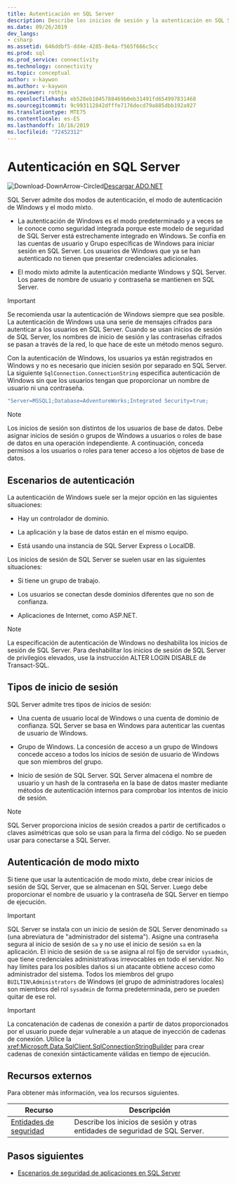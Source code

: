 ```yaml
---
title: Autenticación en SQL Server
description: Describe los inicios de sesión y la autenticación en SQL Server y proporciona vínculos a recursos adicionales.
ms.date: 09/26/2019
dev_langs:
- csharp
ms.assetid: 646ddbf5-dd4e-4285-8e4a-f565f666c5cc
ms.prod: sql
ms.prod_service: connectivity
ms.technology: connectivity
ms.topic: conceptual
author: v-kaywon
ms.author: v-kaywon
ms.reviewer: rothja
ms.openlocfilehash: eb528eb1045788469b0eb31491fd654997831468
ms.sourcegitcommit: 9c993112842dfffe7176decd79a885dbb192a927
ms.translationtype: MTE75
ms.contentlocale: es-ES
ms.lasthandoff: 10/16/2019
ms.locfileid: "72452312"
---
```

# <a name="authentication-in-sql-server"></a>Autenticación en SQL Server

![Download-DownArrow-Circled](../../../ssdt/media/download.png)[Descargar ADO.NET](../../sql-connection-libraries.md#anchor-20-drivers-relational-access)

SQL Server admite dos modos de autenticación, el modo de autenticación de Windows y el modo mixto.  
  
- La autenticación de Windows es el modo predeterminado y a veces se le conoce como seguridad integrada porque este modelo de seguridad de SQL Server está estrechamente integrado en Windows. Se confía en las cuentas de usuario y Grupo específicas de Windows para iniciar sesión en SQL Server. Los usuarios de Windows que ya se han autenticado no tienen que presentar credenciales adicionales.  
  
- El modo mixto admite la autenticación mediante Windows y SQL Server. Los pares de nombre de usuario y contraseña se mantienen en SQL Server.  
  
> [!IMPORTANT]
> Se recomienda usar la autenticación de Windows siempre que sea posible. La autenticación de Windows usa una serie de mensajes cifrados para autenticar a los usuarios en SQL Server. Cuando se usan inicios de sesión de SQL Server, los nombres de inicio de sesión y las contraseñas cifrados se pasan a través de la red, lo que hace de este un método menos seguro.  
  
Con la autenticación de Windows, los usuarios ya están registrados en Windows y no es necesario que inicien sesión por separado en SQL Server. La siguiente `SqlConnection.ConnectionString` especifica autenticación de Windows sin que los usuarios tengan que proporcionar un nombre de usuario ni una contraseña.  
  
```csharp
"Server=MSSQL1;Database=AdventureWorks;Integrated Security=true;  
```  
  
> [!NOTE]
> Los inicios de sesión son distintos de los usuarios de base de datos. Debe asignar inicios de sesión o grupos de Windows a usuarios o roles de base de datos en una operación independiente. A continuación, conceda permisos a los usuarios o roles para tener acceso a los objetos de base de datos.  
  
## <a name="authentication-scenarios"></a>Escenarios de autenticación  
La autenticación de Windows suele ser la mejor opción en las siguientes situaciones:  
  
- Hay un controlador de dominio.  
  
- La aplicación y la base de datos están en el mismo equipo.  
  
- Está usando una instancia de SQL Server Express o LocalDB.  
  
Los inicios de sesión de SQL Server se suelen usar en las siguientes situaciones:  
  
- Si tiene un grupo de trabajo.  
  
- Los usuarios se conectan desde dominios diferentes que no son de confianza.  
  
- Aplicaciones de Internet, como ASP.NET.  
  
> [!NOTE]
> La especificación de autenticación de Windows no deshabilita los inicios de sesión de SQL Server. Para deshabilitar los inicios de sesión de SQL Server de privilegios elevados, use la instrucción ALTER LOGIN DISABLE de Transact-SQL.  
  
## <a name="login-types"></a>Tipos de inicio de sesión  
SQL Server admite tres tipos de inicios de sesión:  
  
- Una cuenta de usuario local de Windows o una cuenta de dominio de confianza. SQL Server se basa en Windows para autenticar las cuentas de usuario de Windows.  
  
- Grupo de Windows. La concesión de acceso a un grupo de Windows concede acceso a todos los inicios de sesión de usuario de Windows que son miembros del grupo.  
  
- Inicio de sesión de SQL Server. SQL Server almacena el nombre de usuario y un hash de la contraseña en la base de datos master mediante métodos de autenticación internos para comprobar los intentos de inicio de sesión.  
  
> [!NOTE]
> SQL Server proporciona inicios de sesión creados a partir de certificados o claves asimétricas que solo se usan para la firma del código. No se pueden usar para conectarse a SQL Server.  
  
## <a name="mixed-mode-authentication"></a>Autenticación de modo mixto  
Si tiene que usar la autenticación de modo mixto, debe crear inicios de sesión de SQL Server, que se almacenan en SQL Server. Luego debe proporcionar el nombre de usuario y la contraseña de SQL Server en tiempo de ejecución.  
  
> [!IMPORTANT]
> SQL Server se instala con un inicio de sesión de SQL Server denominado `sa` (una abreviatura de "administrador del sistema"). Asigne una contraseña segura al inicio de sesión de `sa` y no use el inicio de sesión `sa` en la aplicación. El inicio de sesión de `sa` se asigna al rol fijo de servidor `sysadmin`, que tiene credenciales administrativas irrevocables en todo el servidor. No hay límites para los posibles daños si un atacante obtiene acceso como administrador del sistema. Todos los miembros del grupo `BUILTIN\Administrators` de Windows (el grupo de administradores locales) son miembros del rol `sysadmin` de forma predeterminada, pero se pueden quitar de ese rol.  
  
> [!IMPORTANT]
> La concatenación de cadenas de conexión a partir de datos proporcionados por el usuario puede dejar vulnerable a un ataque de inyección de cadenas de conexión. Utilice la <xref:Microsoft.Data.SqlClient.SqlConnectionStringBuilder> para crear cadenas de conexión sintácticamente válidas en tiempo de ejecución. 
  
## <a name="external-resources"></a>Recursos externos  
Para obtener más información, vea los recursos siguientes.  
  
|Recurso|Descripción|  
|--------------|-----------------|  
|[Entidades de seguridad](../../../relational-databases/security/authentication-access/principals-database-engine.md)|Describe los inicios de sesión y otras entidades de seguridad de SQL Server.|  
  
## <a name="next-steps"></a>Pasos siguientes
- [Escenarios de seguridad de aplicaciones en SQL Server](application-security-scenarios-sql-server.md)
